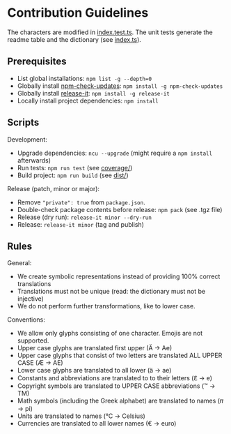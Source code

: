 # Contribution Guidelines

The characters are modified in [index.test.ts](./src/index.test.ts). The unit tests generate the readme table and the dictionary (see [index.ts](./src/index.ts)).

## Prerequisites

* List global installations: `npm list -g --depth=0`
* Globally install [npm-check-updates](https://github.com/tjunnone/npm-check-updates): `npm install -g npm-check-updates`
* Globally install [release-it](https://github.com/release-it/release-it): `npm install -g release-it`
* Locally install project dependencies: `npm install`

## Scripts

Development:

* Upgrade dependencies: `ncu --upgrade` (might require a `npm install` afterwards)
* Run tests: `npm run test` (see [coverage/](./coverage/lcov-report/index.ts.html))
* Build project: `npm run build` (see [dist/](./dist/))

Release (patch, minor or major):

* Remove `"private": true` from `package.json`.
* Double-check package contents before release: `npm pack` (see .tgz file)
* Release (dry run): `release-it minor --dry-run`
* Release: `release-it minor` (tag and publish)

## Rules

General:

* We create symbolic representations instead of providing 100% correct translations
* Translations must not be unique (read: the dictionary must not be injective)
* We do not perform further transformations, like to lower case.

Conventions:

* We allow only glyphs consisting of one character. Emojis are not supported.
* Upper case glyphs are translated first upper (Ä → Ae)
* Upper case glyphs that consist of two letters are translated ALL UPPER CASE (Æ → AE)
* Lower case glyphs are translated to all lower (ä → ae)
* Constants and abbreviations are translated to to their letters (ℇ → e)
* Copyright symbols are translated to UPPER CASE abbreviations (™ → TM)
* Math symbols (including the Greek alphabet) are translated to names (𝜋 → pi)
* Units are translated to names (℃ → Celsius)
* Currencies are translated to all lower names (€ → euro)
